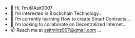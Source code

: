 - 👋 Hi, I’m @Asit0007
- 👀 I’m interested in Blockchain Technology...
- 🌱 I’m currently learning How to create Smart Contracts...
- 💞️ I’m looking to collaborate on Decentralized Internet...
- 📫 Reach me at asitminz007@gmail.com ...

<!---
Asit0007/Asit0007 is a ✨ special ✨ repository because its `README.md` (this file) appears on your GitHub profile.
You can click the Preview link to take a look at your changes.
--->

